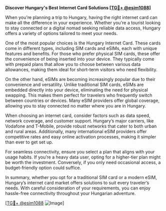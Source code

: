 **Discover Hungary's Best Internet Card Solutions [[TG💪+ @esim1088](https://t.me/s/esim1088)]**

When you're planning a trip to Hungary, having the right internet card can make all the difference in your experience. Whether you're a tourist looking to stay connected or a digital nomad seeking reliable data access, Hungary offers a variety of options tailored to meet your needs.

One of the most popular choices is the Hungary Internet Card. These cards come in different types, including SIM cards and eSIMs, each with unique features and benefits. For those who prefer physical SIM cards, these offer the convenience of being inserted into your device. They typically come with prepaid plans that allow you to choose between various data allowances, making them ideal for short-term visitors who need flexibility.

On the other hand, eSIMs are becoming increasingly popular due to their convenience and versatility. Unlike traditional SIM cards, eSIMs are embedded directly into your device, eliminating the need for physical swapping. This makes them perfect for travelers who frequently switch between countries or devices. Many eSIM providers offer global coverage, allowing you to stay connected no matter where you are in Hungary.

When choosing an internet card, consider factors such as data speed, network coverage, and customer support. Hungary’s major carriers, like Vodafone and T-Mobile, provide robust networks that cater to both urban and rural areas. Additionally, many international eSIM providers offer competitive rates and easy online activation processes, making it simpler than ever to get set up.

For seamless connectivity, ensure you select a plan that aligns with your usage habits. If you’re a heavy data user, opting for a higher-tier plan might be worth the investment. Conversely, if you only need occasional access, a budget-friendly option could suffice.

In summary, whether you opt for a traditional SIM card or a modern eSIM, Hungary’s internet card market offers solutions to suit every traveler’s needs. With careful consideration of your requirements, you can enjoy hassle-free connectivity throughout your Hungarian adventure.

[[TG💪+ @esim1088](https://t.me/s/esim1088) ![Image](https://i.postimg.cc/Y0z9fWf4/image.png)]